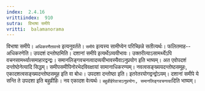```yaml
---
index:  2.4.16
vrittiindex:  910
sutra:  विभाषा समीपे
vritti:  balamanorama 
---
```


विभाषा समीपे। `अधिकरणैतावत्त्वे` इत्यनुवर्तते। `समीपे` इत्यस्य सामीप्येन परिच्छिन्ने सतीत्यर्थः। फलितमाह--अधिकरणेति। उपदशं दन्तोष्ठमिति। दशानां समीपे इत्यर्थेऽव्ययीभावः। उक्तरीत्याऽसामर्थ्येऽपि वचनसामर्थ्यात्समाहारद्वन्द्वः। समानलिङ्गवचनत्वादव्ययीभावस्यैवाऽनुप्रयोग इति भाष्यम्। अत एवोपदशं दन्तोष्ठेनेत्यादि सिद्धम्। समीपसमीपिनोरभेदविवक्षायां सामानाधिकरण्यम्। नवत्वसङ्ख्ययदन्तोष्ठसमूहः, एकादशत्वसङ्ख्यदन्तोष्ठसमूह इति वा बोधः। उपदशा दन्तोष्ठा इति। इतरेतरयोगद्वन्द्वोऽयम्। दशानां समीपे ये सन्ति ते उपदशा इति बहुव्रीहिः। नव एकादश वेत्यर्थः। `बहुव्रीहेरेवात्राऽनुप्रयोगः, समानलिङ्गवचनत्वा`दिति भाष्यम्। 

